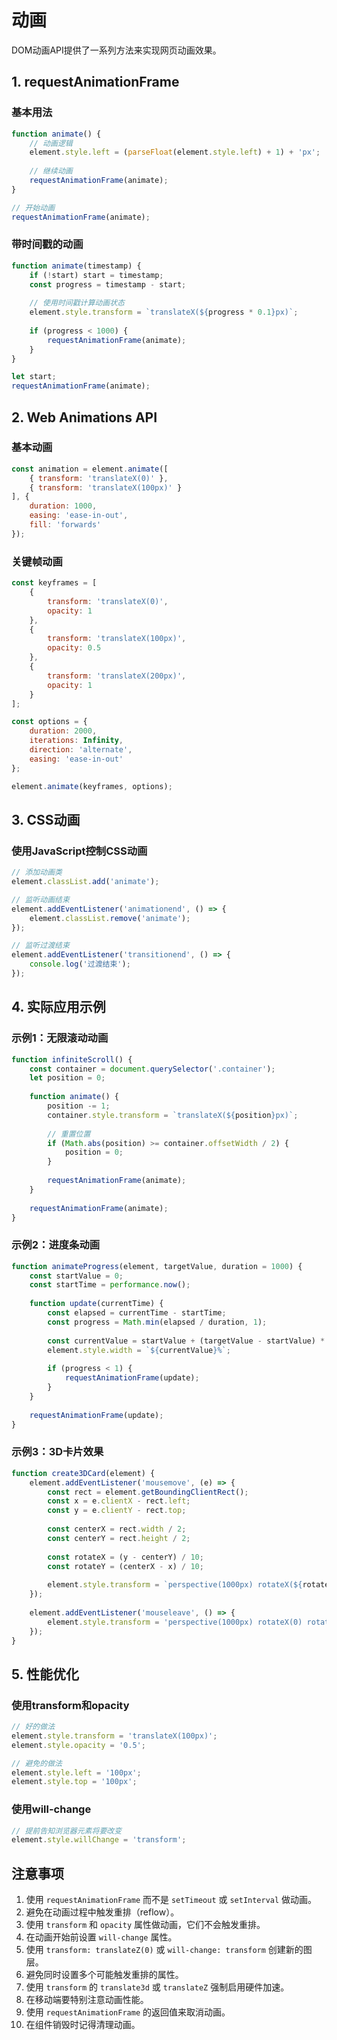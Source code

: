# 动画

DOM动画API提供了一系列方法来实现网页动画效果。

## 1. requestAnimationFrame

### 基本用法

```javascript
function animate() {
    // 动画逻辑
    element.style.left = (parseFloat(element.style.left) + 1) + 'px';
    
    // 继续动画
    requestAnimationFrame(animate);
}

// 开始动画
requestAnimationFrame(animate);
```

### 带时间戳的动画

```javascript
function animate(timestamp) {
    if (!start) start = timestamp;
    const progress = timestamp - start;
    
    // 使用时间戳计算动画状态
    element.style.transform = `translateX(${progress * 0.1}px)`;
    
    if (progress < 1000) {
        requestAnimationFrame(animate);
    }
}

let start;
requestAnimationFrame(animate);
```

## 2. Web Animations API

### 基本动画

```javascript
const animation = element.animate([
    { transform: 'translateX(0)' },
    { transform: 'translateX(100px)' }
], {
    duration: 1000,
    easing: 'ease-in-out',
    fill: 'forwards'
});
```

### 关键帧动画

```javascript
const keyframes = [
    { 
        transform: 'translateX(0)',
        opacity: 1
    },
    { 
        transform: 'translateX(100px)',
        opacity: 0.5
    },
    { 
        transform: 'translateX(200px)',
        opacity: 1
    }
];

const options = {
    duration: 2000,
    iterations: Infinity,
    direction: 'alternate',
    easing: 'ease-in-out'
};

element.animate(keyframes, options);
```

## 3. CSS动画

### 使用JavaScript控制CSS动画

```javascript
// 添加动画类
element.classList.add('animate');

// 监听动画结束
element.addEventListener('animationend', () => {
    element.classList.remove('animate');
});

// 监听过渡结束
element.addEventListener('transitionend', () => {
    console.log('过渡结束');
});
```

## 4. 实际应用示例

### 示例1：无限滚动动画

```javascript
function infiniteScroll() {
    const container = document.querySelector('.container');
    let position = 0;
    
    function animate() {
        position -= 1;
        container.style.transform = `translateX(${position}px)`;
        
        // 重置位置
        if (Math.abs(position) >= container.offsetWidth / 2) {
            position = 0;
        }
        
        requestAnimationFrame(animate);
    }
    
    requestAnimationFrame(animate);
}
```

### 示例2：进度条动画

```javascript
function animateProgress(element, targetValue, duration = 1000) {
    const startValue = 0;
    const startTime = performance.now();
    
    function update(currentTime) {
        const elapsed = currentTime - startTime;
        const progress = Math.min(elapsed / duration, 1);
        
        const currentValue = startValue + (targetValue - startValue) * progress;
        element.style.width = `${currentValue}%`;
        
        if (progress < 1) {
            requestAnimationFrame(update);
        }
    }
    
    requestAnimationFrame(update);
}
```

### 示例3：3D卡片效果

```javascript
function create3DCard(element) {
    element.addEventListener('mousemove', (e) => {
        const rect = element.getBoundingClientRect();
        const x = e.clientX - rect.left;
        const y = e.clientY - rect.top;
        
        const centerX = rect.width / 2;
        const centerY = rect.height / 2;
        
        const rotateX = (y - centerY) / 10;
        const rotateY = (centerX - x) / 10;
        
        element.style.transform = `perspective(1000px) rotateX(${rotateX}deg) rotateY(${rotateY}deg)`;
    });
    
    element.addEventListener('mouseleave', () => {
        element.style.transform = 'perspective(1000px) rotateX(0) rotateY(0)';
    });
}
```

## 5. 性能优化

### 使用transform和opacity

```javascript
// 好的做法
element.style.transform = 'translateX(100px)';
element.style.opacity = '0.5';

// 避免的做法
element.style.left = '100px';
element.style.top = '100px';
```

### 使用will-change

```javascript
// 提前告知浏览器元素将要改变
element.style.willChange = 'transform';
```

## 注意事项

1. 使用 `requestAnimationFrame` 而不是 `setTimeout` 或 `setInterval` 做动画。
2. 避免在动画过程中触发重排（reflow）。
3. 使用 `transform` 和 `opacity` 属性做动画，它们不会触发重排。
4. 在动画开始前设置 `will-change` 属性。
5. 使用 `transform: translateZ(0)` 或 `will-change: transform` 创建新的图层。
6. 避免同时设置多个可能触发重排的属性。
7. 使用 `transform` 的 `translate3d` 或 `translateZ` 强制启用硬件加速。
8. 在移动端要特别注意动画性能。
9. 使用 `requestAnimationFrame` 的返回值来取消动画。
10. 在组件销毁时记得清理动画。

